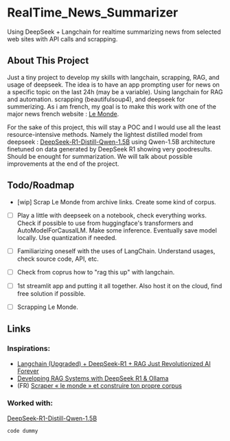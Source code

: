 # RealTime_News_Summarizer
Using DeepSeek + Langchain for realtime summarizing news from selected web sites with API calls and scrapping.

## About This Project
Just a tiny project to develop my skills with langchain, scrapping, RAG, and usage of deepseek.
The idea is to have an app prompting user for news on a specific topic on the last 24h (may be a variable). Using langchain for RAG and automation. scrapping (beautifulsoup4), and deepseek for summerizing. 
As i am french, my goal is to make this work with one of the major news french website : [Le Monde](https://www.lemonde.fr/).

For the sake of this project, this will stay a POC and I would use all the least resource-intensive methods. Namely the lightest distilled model from deepseek : [DeepSeek-R1-Distill-Qwen-1.5B](https://huggingface.co/deepseek-ai/DeepSeek-R1-Distill-Qwen-1.5B) using Qwen-1.5B architecture finetuned on data generated by DeepSeek R1 showing very goodresults. Should be enought for summarization. We will talk about possible improvements at the end of the project.

## Todo/Roadmap
- [wip] Scrap Le Monde from archive links. Create some kind of corpus.
- [ ] Play a little with deepseek on a notebook, check everything works. Check if possible to use from huggingface's transformers and AutoModelForCausalLM. Make some inference. Eventually save model locally. Use quantization if needed.
- [ ] Familiarizing oneself with the uses of LangChain. Understand usages, check source code, API, etc.
- [ ] Check from coprus how to "rag this up" with langchain.
- [ ] 1st streamlit app and putting it all together. Also host it on the cloud, find free solution if possible.
- [ ] Scrapping Le Monde.


## Links
### Inspirations:
- [Langchain (Upgraded) + DeepSeek-R1 + RAG Just Revolutionized AI Forever](https://pub.towardsai.net/langchain-upgraded-deepseek-r1-rag-just-revolutionized-ai-forever-27dcbb0e3493)
- [Developing RAG Systems with DeepSeek R1 & Ollama](https://sebastian-petrus.medium.com/developing-rag-systems-with-deepseek-r1-ollama-f2f561cfda97)
- (FR) [Scraper « le monde » et construire ton propre corpus](https://xiaoouwang.medium.com/scraper-le-monde-et-construire-ton-propre-corpus-d47fa81eb3d9)
### Worked with:
[DeepSeek-R1-Distill-Qwen-1.5B](https://huggingface.co/deepseek-ai/DeepSeek-R1-Distill-Qwen-1.5B)


```python
code dummy
```